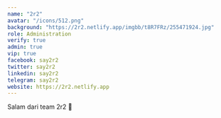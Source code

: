 ```yaml
---
name: "2r2"
avatar: "/icons/512.png"
background: "https://2r2.netlify.app/imgbb/t8R7FRz/255471924.jpg"
role: Administration
verify: true
admin: true
vip: true
facebook: say2r2
twitter: say2r2
linkedin: say2r2
telegram: say2r2
website: https://2r2.netlify.app
---
```


Salam dari team 2r2 👋 